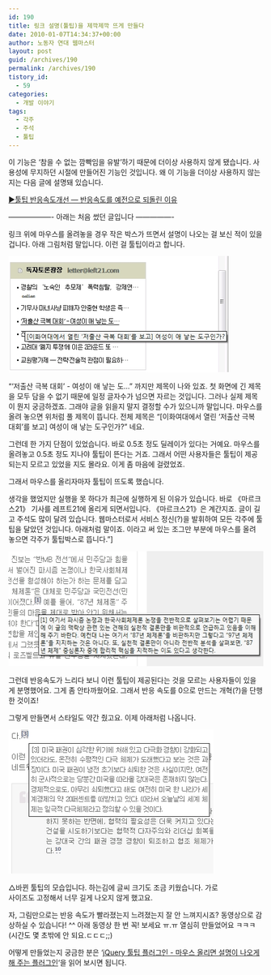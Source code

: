 ```yaml
---
id: 190
title: 링크 설명(툴팁)을 제깍제깍 뜨게 만들다
date: 2010-01-07T14:34:37+00:00
author: 노동자 연대 웹마스터
layout: post
guid: /archives/190
permalink: /archives/190
tistory_id:
  - 59
categories:
  - 개발 이야기
tags:
  - 각주
  - 주석
  - 툴팁
---
```

이 기능은 ‘참을 수 없는 깜빡임을 유발’하기 때문에 더이상 사용하지 않게 됐습니다. 사용성에 무지하던 시절에 만들어진 기능인 것입니다. 왜 이 기능을 더이상 사용하지 않는지는 다음 글에 설명돼 있습니다.

<a href="/82" target="_blank" title="[/82]로 이동합니다." class="broken_link">▶툴팁 반응속도개선 ― 반응속도를 예전으로 되돌린 이유</a>

——————- 아래는 처음 썼던 글입니다 —————-

링크 위에 마우스를 올려놓을 경우 작은 박스가 뜨면서 설명이 나오는 걸 보신 적이 있을 겁니다. 아래 그림처럼 말입니다. 이런 걸 툴팁이라고 합니다.

<img src="/wp-content/uploads/1/cfile29.uf.1221B2474D08473F2C1343.jpg" class="aligncenter" width="435" height="229" alt="" />

“‘저출산 극복 대회’ - 여성이 애 낳는 도…” 까지만 제목이 나와 있죠. 첫 화면에 긴 제목을 모두 담을 수 없기 때문에 일정 글자수가 넘으면 자르는 것입니다. 그러나 실제 제목이 뭔지 궁금하겠죠. 그래야 글을 읽을지 말지 결정할 수가 있으니까 말입니다. 마우스를 올려 놓으면 위처럼 풀 제목이 뜹니다. 전체 제목은 “[이화여대에서 열린 ‘저출산 극복 대회’를 보고] 여성이 애 낳는 도구인가?” 네요.

그런데 한 가지 단점이 있었습니다. 바로 0.5초 정도 딜레이가 있다는 거예요. 마우스를 올려놓고 0.5초 정도 지나야 툴팁이 뜬다는 거죠. 그래서 어떤 사용자들은 툴팁이 제공되는지 모르고 있었을 지도 몰라요. 이게 좀 마음에 걸렸었죠.

그래서 마우스를 올리자마자 툴팁이 뜨도록 했습니다.

생각을 했었지만 실행을 못 하다가 최근에 실행하게 된 이유가 있습니다. 바로 《마르크스21》 기사를 레프트21에 올리게 되면서입니다. 《마르크스21》은 계간지죠. 글이 길고 주석도 많이 달려 있습니다. 웹마스터로서 서비스 정신(?)을 발휘하여 모든 각주에 툴팁을 달았던 것입니다. 아래처럼 말이죠. 이라고 써 있는 조그만 부분에 마우스를 올려 놓으면 각주가 툴팁박스로 뜹니다.”]


<img src="/wp-content/uploads/1/cfile8.uf.117DB0524D08473F2D7F00.jpg" width="553" height="227" alt="각주에 마우스 올려놓은 경우" /> 

그런데 반응속도가 느리다 보니 이런 툴팁이 제공된다는 것을 모르는 사용자들이 있을 게 분명했어요. 그게 좀 안타까웠어요. 그래서 반응 속도를 0으로 만드는 개혁(?)을 단행한 것이죠!

그렇게 만들면서 스타일도 약간 줬고요. 이제 아래처럼 나옵니다.

<div style="width: 415px" class="wp-caption aligncenter">
  <img src="/wp-content/uploads/1/cfile2.uf.170380564D084740368D78.jpg" width="405" height="284" alt="바뀐 툴팁" />
  
  <p class="wp-caption-text">
    △바뀐 툴팁의 모습입니다. 하는김에 글씨 크기도 조금 키웠습니다. 가로 사이즈도 고정해서 너무 길게 나오지 않게 했고요.
  </p>
</div>

자, 그림만으로는 반응 속도가 빨라졌는지 느려졌는지 잘 안 느껴지시죠? 동영상으로 감상하실 수 있습니다! ^^ 아래 동영상 한 번 꼭! 보세요 ㅠ.ㅠ 열심히 만들었어요 ㅋㅋㅋ (시간도 몇 초밖에 안 되요.ㄷㄷㄷ;;)



어떻게 만들었는지 궁금한 분은 ‘<a href="http://mytory.textcube.com/entry/jQuery-%ED%88%B4%ED%8C%81-%ED%94%8C%EB%9F%AC%EA%B7%B8%EC%9D%B8-%EB%A7%88%EC%9A%B0%EC%8A%A4-%EC%98%AC%EB%A6%AC%EB%A9%B4-%EC%84%A4%EB%AA%85%EC%9D%B4-%EB%82%98%EC%98%A4%EA%B2%8C-%ED%95%B4-%EC%A3%BC%EB%8A%94-%ED%94%8C%EB%9F%AC%EA%B7%B8%EC%9D%B8" target="_blank">jQuery 툴팁 플러그인 - 마우스 올리면 설명이 나오게 해 주는 플러그인</a>‘을 읽어 보시면 됩니다.